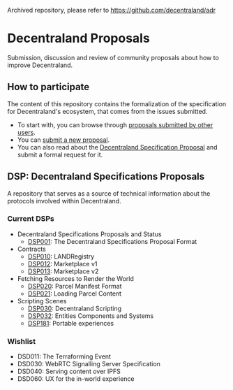 Archived repository, please refer to https://github.com/decentraland/adr

# Decentraland Proposals

Submission, discussion and review of community proposals about how to improve Decentraland.

## How to participate

The content of this repository contains the formalization of the specification for Decentraland's ecosystem, that comes from the issues submitted.

- To start with, you can browse through [proposals submitted by other users](https://github.com/decentraland/proposals/issues).
- You can [submit a new proposal](https://github.com/decentraland/proposals/issues/new).
- You can also read about the [Decentraland Specification Proposal](dsp/0001.mediawiki) and submit a formal request for it.

## DSP: Decentraland Specifications Proposals

A repository that serves as a source of technical information about the
protocols involved within Decentraland.

### Current DSPs

- Decentraland Specifications Proposals and Status
  - [DSP001](dsp/0001.mediawiki): The Decentraland Specifications Proposal Format
- Contracts
  - [DSP010](dsp/dsp-0010/0010.md): LANDRegistry
  - [DSP012](dsp/dsp-0012/0012.md): Marketplace v1
  - [DSP013](dsp/dsp-0013/0013.md): Marketplace v2
- Fetching Resources to Render the World
  - [DSP020](dsp/0020.mediawiki): Parcel Manifest Format
  - [DSP021](dsp/0021.md): Loading Parcel Content
- Scripting Scenes
  - [DSP030](dsp/0030.md): Decentraland Scripting
  - [DSP032](dsp/0032.md): Entities Components and Systems
  - [DSP181](dsp/0181.md): Portable experiences

### Wishlist

- DSD011: The Terraforming Event
- DSD030: WebRTC Signalling Server Specification
- DSD040: Serving content over IPFS
- DSD060: UX for the in-world experience
